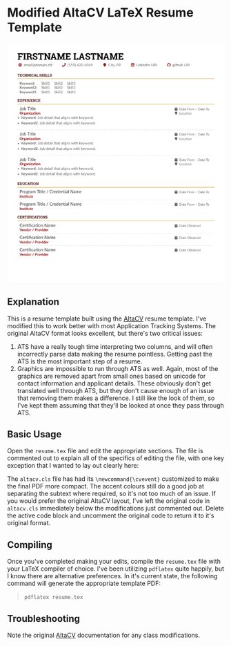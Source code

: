 # Modified AltaCV LaTeX Resume Template

![picture](./picture.png)

## Explanation
This is a resume template built using the [AltaCV](https://www.overleaf.com/latex/templates/altacv-template/trgqjpwnmtgv) resume template. I've modified this to work better with most Application Tracking Systems. The original AltaCV format looks excellent, but there's two critical issues:  

1. ATS have a really tough time interpreting two columns, and will often incorrectly parse data making the resume pointless. Getting past the ATS is the most important step of a resume.
2. Graphics are impossible to run through ATS as well. Again, most of the graphics are removed apart from small ones based on unicode for contact information and applicant details. These obviously don't get translated well through ATS, but they don't cause enough of an issue that removing them makes a difference. I still like the look of them, so I've kept them assuming that they'll be looked at once they pass through ATS.

## Basic Usage
Open the `resume.tex` file and edit the appropriate sections. The file is commented out to explain all of the specifics of editing the file, with one key exception that I wanted to lay out clearly here: 

The `altacv.cls` file has had its `\newcommand{\cvevent}` customized to make the final PDF more compact. The accent colours still do a good job at separating the subtext where required, so it's not too much of an issue. If you would prefer the original AltaCV layout, I've left the original code in `altacv.cls` immediately below the modifications just commented out. Delete the active code block and uncomment the original code to return it to it's original format.

## Compiling
Once you've completed making your edits, compile the `resume.tex` file with your LaTeX compiler of choice. I've been utilizing `pdflatex` quite happily, but I know there are alternative preferences. In it's current state, the following command will generate the appropriate template PDF:  
> `pdflatex resume.tex`  

## Troubleshooting
Note the original [AltaCV](https://www.overleaf.com/latex/templates/altacv-template/trgqjpwnmtgv) documentation for any class modifications.